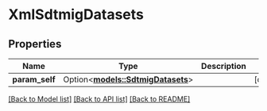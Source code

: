 # XmlSdtmigDatasets

## Properties

Name | Type | Description | Notes
------------ | ------------- | ------------- | -------------
**param_self** | Option<[**models::SdtmigDatasets**](SdtmigDatasets.md)> |  | [optional]

[[Back to Model list]](../README.md#documentation-for-models) [[Back to API list]](../README.md#documentation-for-api-endpoints) [[Back to README]](../README.md)


